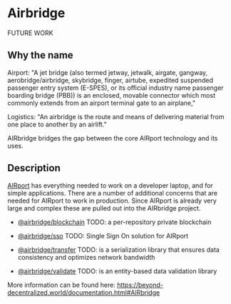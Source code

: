 # Airbridge

FUTURE WORK
## Why the name 

Airport: "A jet bridge (also termed jetway, jetwalk, airgate, gangway, aerobridge/airbridge,
skybridge, finger, airtube, expedited suspended passenger entry system (E-SPES), or its 
official industry name passenger boarding bridge (PBB)) is an enclosed, movable connector
which most commonly extends from an airport terminal gate to an airplane,"

Logistics: "An airbridge is the route and means of delivering material from one place to 
another by an airlift."

AIRbridge bridges the gap between the core AIRport technology and its uses.

## Description

[AIRport](https://github.com/beyond-decentralized/AIRport) has everything needed
to work on a developer laptop, and for simple applications.  There are a number
of additional concerns that are needed for AIRport to work in production.  Since
AIRport is already very large and complex these are pulled out into the AIRbridge
project.


- [@airbridge/blockchain](./blockchain) TODO: a per-repository private blockchain

- [@airbridge/sso](./sso) TODO: Single Sign On solution for AIRport

- [@airbridge/transfer](./transfer) TODO: is a serialization library that ensures data
consistency and optimizes network bandwidth

- [@airbridge/validate](./validate) TODO: is an entity-based data validation library


More information can be found here:
https://beyond-decentralized.world/documentation.html#AIRbridge